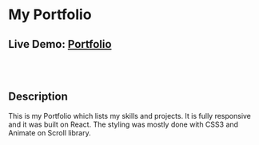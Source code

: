 <h1>My Portfolio</h1>


<h2>Live Demo: <a href="https://fabioguerreiro.netlify.app/" target="_blank" alt="portfolio-link">Portfolio</a></h2>
<br></br>

<h2>Description</h2>

<p>This is my Portfolio which lists my skills and projects. It is fully responsive and it was built on React. The styling was mostly done with CSS3 and Animate on Scroll library.</p>


